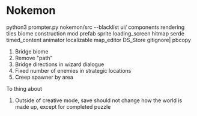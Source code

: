 # Nokemon

python3 prompter.py nokemon/src --blacklist ui/ components rendering tiles biome construction mod prefab sprite loading_screen hitmap serde timed_content animator localizable map_editor DS_Store gitignore| pbcopy

1. Bridge biome
1. Remove "path"
1. Bridge directions in wizard dialogue
1. Fixed number of enemies in strategic locations
1. Creep spawner by area

To thing about
1. Outside of creative mode, save should not change how the world is made up, except for completed puzzle